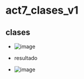 # act7_clases_v1
## clases
- ![image](https://github.com/user-attachments/assets/6a20d260-911c-4543-b774-5400f8d1fa63)

- resultado
- ![image](https://github.com/user-attachments/assets/7e0fa1d4-76fd-463e-a4f5-f08279652830)



